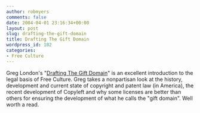 ```yaml
---
author: robmyers
comments: false
date: 2004-04-01 23:16:34+00:00
layout: post
slug: drafting-the-gift-domain
title: Drafting The Gift Domain
wordpress_id: 102
categories:
- Free Culture
---
```


Greg London's "[Drafting The Gift Domain](http://www.greglondon.com/dtgd/)" is an excellent introduction to the legal basis of Free Culture. Greg takes a nonpartisan look at the history, development and current state of copyright and patent law (in America), the recent development of Copyleft and why some licenses are better than others for ensuring the development of what he calls the "gift domain". Well worth a read.

  


